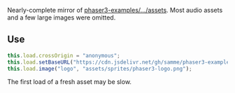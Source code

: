 Nearly-complete mirror of [phaser3-examples/…/assets](https://github.com/photonstorm/phaser3-examples/tree/master/public/assets). Most audio assets and a few large images were omitted.

Use
---

```javascript
this.load.crossOrigin = "anonymous";
this.load.setBaseURL("https://cdn.jsdelivr.net/gh/samme/phaser3-examples-assets@1.0.0/");
this.load.image("logo", "assets/sprites/phaser3-logo.png");
```

The first load of a fresh asset may be slow.
